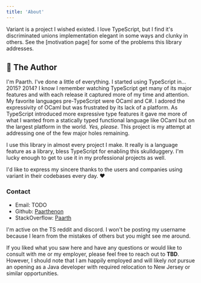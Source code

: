```yaml
---
title: 'About'
---
```


Variant is a project I wished existed. I love TypeScript, but I find it's discriminated unions implementation elegant in some ways and clunky in others. See the [motivation page] for some of the problems this library addresses.

## 📜 The Author 

I'm Paarth. I've done a little of everything. I started using TypeScript in... 2015? 2014? I know I remember watching TypeScript get many of its major features and with each release it captured more of my time and attention. My favorite languages pre-TypeScript were OCaml and C#. I adored the expressivity of OCaml but was frustrated by its lack of a platform. As TypeScript introduced more expressive type features it gave me more of what I wanted from a statically typed functional language like OCaml but on the largest platform in the world. *Yes, please*. This project is my attempt at addressing one of the few major holes remaining.

I use this library in almost every project I make. It really is a language feature as a library, bless TypeScript for enabling this skullduggery. I'm lucky enough to get to use it in my professional projects as well. 

I'd like to express my sincere thanks to the users and companies using variant in their codebases every day. ❤️


### Contact

 - Email: TODO
 - Github: [Paarthenon](https://github.com/paarthenon)
 - StackOverflow: [Paarth](https://stackoverflow.com/users/2557260/paarth)

I'm active on the TS reddit and discord. I won't be posting my username because I learn from the mistakes of others but you might see me around.

If you liked what you saw here and have any questions or would like to consult with me or my employer, please feel free to reach out to **TBD**. However, I should note that I am happily employed and will likely *not* pursue an opening as a Java developer with required relocation to New Jersey or similar opportunities.
